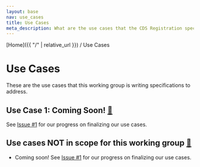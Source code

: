 ```yaml
---
layout: base
nav: use_cases
title: Use Cases
meta_description: What are the use cases that the CDS Registration specifications this working group is trying to address?
---
```

[Home]({{ "/" | relative_url }}) / Use Cases

# Use Cases

These are the use cases that this working group is writing specifications to address.


## Use Case 1: Coming Soon! <a id="use-case-coming-soon" href="#use-case-carbon-accounting" class="permalink">🔗</a>

See [Issue #1](https://github.com/lfe-cds/CDS-Registration/issues/1) for our progress on finalizing our use cases.


## Use cases NOT in scope for this working group <a id="not-in-scope" href="#not-in-scope" class="permalink">🔗</a>

* Coming soon! See [Issue #1](https://github.com/lfe-cds/CDS-Registration/issues/1) for our progress on finalizing our use cases.
